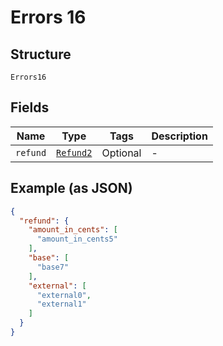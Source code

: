 
# Errors 16

## Structure

`Errors16`

## Fields

| Name | Type | Tags | Description |
|  --- | --- | --- | --- |
| `refund` | [`Refund2`](../../doc/models/refund-2.md) | Optional | - |

## Example (as JSON)

```json
{
  "refund": {
    "amount_in_cents": [
      "amount_in_cents5"
    ],
    "base": [
      "base7"
    ],
    "external": [
      "external0",
      "external1"
    ]
  }
}
```

